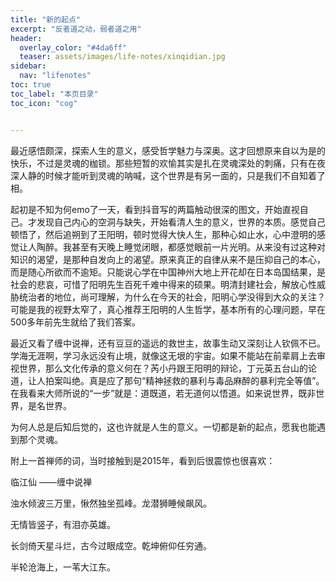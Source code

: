 ```yaml
---
title: "新的起点" 
excerpt: "反者道之动，弱者道之用"
header:
  overlay_color: "#4da6ff"
  teaser: assets/images/life-notes/xinqidian.jpg
sidebar:
  nav: "lifenotes"
toc: true
toc_label: "本页目录"
toc_icon: "cog"


---
```


最近感悟颇深，探索人生的意义，感受哲学魅力与深奥。这才回想原来自以为是的快乐，不过是灵魂的枷锁。那些短暂的欢愉其实是扎在灵魂深处的刺痛，只有在夜深人静的时候才能听到灵魂的呐喊，这个世界是有另一面的，只是我们不自知着了相。

起初是不知为何emo了一天，看到抖音写的两篇触动很深的图文，开始直视自己。才发现自己内心的空洞与缺失，开始看清人生的意义，世界的本质。感觉自己顿悟了，然后追朔到了王阳明，顿时觉得大快人生，那种心如止水，心中澄明的感觉让人陶醉。我甚至有天晚上睡觉闭眼，都感觉眼前一片光明。从来没有过这种对知识的渴望，是那种自发向上的渴望。原来真正的自律从来不是压抑自己的本心，而是随心所欲而不逾矩。只能说心学在中国神州大地上开花却在日本岛国结果，是社会的悲哀，可惜了阳明先生百死千难中得来的硕果。明清封建社会，解放心性威胁统治者的地位，尚可理解，为什么在今天的社会，阳明心学没得到大众的关注？可能是我的视野太窄了，真心推荐王阳明的人生哲学，基本所有的心理问题，早在500多年前先生就给了我们答案。

最近又看了缠中说禅，还有豆豆的遥远的救世主，故事生动又深刻让人钦佩不已。学海无涯啊，学习永远没有止境，就像这无垠的宇宙。如果不能站在前辈肩上去审视世界，那么文化传承的意义何在？芮小丹跟王阳明的辩论，丁元英五台山的论道，让人拍案叫绝。真是应了那句“精神拯救的暴利与毒品麻醉的暴利完全等值”。在我看来大师所说的“一步”就是：道既道，若无道何以悟道。如来说世界，既非世界，是名世界。

为何人总是后知后觉的，这也许就是人生的意义。一切都是新的起点，愿我也能遇到那个灵魂。

附上一首禅师的词，当时接触到是2015年，看到后很震惊也很喜欢：


临江仙 ——缠中说禅
	
浊水倾波三万里，愀然独坐孤峰。龙潜狮睡候飙风。
	
无情皆竖子，有泪亦英雄。
	
长剑倚天星斗烂，古今过眼成空。乾坤俯仰任穷通。
	
半轮沧海上，一苇大江东。
